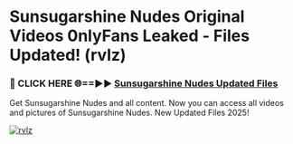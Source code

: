 # Sunsugarshine Nudes Original Videos 0nlyFans Leaked - Files Updated! (rvlz)

<h3>🔴 CLICK HERE 🌐==►► <a href="https://tinyurl.com/5h6xmrr3" rel="nofollow">Sunsugarshine Nudes Updated Files</a></h3>

Get Sunsugarshine Nudes and all content. Now you can access all videos and pictures of Sunsugarshine Nudes. New Updated Files 2025!

[![rvlz](https://i.imgur.com/KVD873Z.gif)](https://tinyurl.com/5h6xmrr3)
